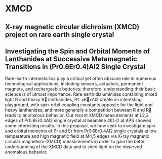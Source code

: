 # XMCD
## X-ray magnetic circular dichroism (XMCD) project on rare earth single crystal

## Investigating the Spin and Orbital Moments of Lanthanides at Successive Metamagnetic Transitions in (Pr0.6Er0.4)Al2 Single Crystal 
Rare-earth intermetallics play a critical yet often obscure role in numerous technological applications, including sensors, actuators, permanent magnets, and rechargeable batteries; therefore, understanding their basic science is of utmost importance. Rare earth dialuminides containing mixed light R and heavy R  lanthanides, R1−xRxAl2 create an interesting playground, with spin-orbit coupling constants opposite for the light and heavy lanthanides, and more generally a competition between R and R  leads to anomalous behavior. Our recent XMCD measurements at L2,3 edges of Pr0.6Er0.4Al2 single crystal at beamline 4ID-D at APS showed some interesting results. In this proposal, we now seek to investigate spin and orbital moments of Pr and Er from Pr0.6Er0.4Al2 single crystals at low temperature and high magnetic field at M4,5 edges via X-ray magnetic circular magnetism (XMCD) measurements in order to gain the better understanding of the XMCD data and to shed light on the observed anomalous behavior.
